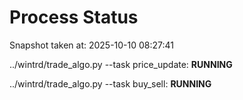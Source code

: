 # Process Status

Snapshot taken at: 2025-10-10 08:27:41

../wintrd/trade_algo.py --task price_update: **RUNNING**

../wintrd/trade_algo.py --task buy_sell: **RUNNING**

